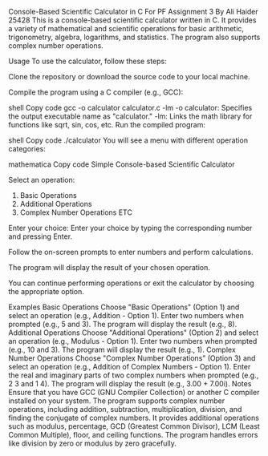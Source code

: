Console-Based Scientific Calculator in C For PF Assignment 3 By Ali Haider 25428
This is a console-based scientific calculator written in C. It provides a variety of mathematical and scientific operations for basic arithmetic, trigonometry, algebra, logarithms, and statistics. The program also supports complex number operations.

Usage
To use the calculator, follow these steps:

Clone the repository or download the source code to your local machine.

Compile the program using a C compiler (e.g., GCC):

shell
Copy code
gcc -o calculator calculator.c -lm
-o calculator: Specifies the output executable name as "calculator."
-lm: Links the math library for functions like sqrt, sin, cos, etc.
Run the compiled program:

shell
Copy code
./calculator
You will see a menu with different operation categories:

mathematica
Copy code
Simple Console-based Scientific Calculator

Select an operation:
1. Basic Operations
2. Additional Operations
3. Complex Number Operations
ETC

Enter your choice:
Enter your choice by typing the corresponding number and pressing Enter.

Follow the on-screen prompts to enter numbers and perform calculations.

The program will display the result of your chosen operation.

You can continue performing operations or exit the calculator by choosing the appropriate option.

Examples
Basic Operations
Choose "Basic Operations" (Option 1) and select an operation (e.g., Addition - Option 1).
Enter two numbers when prompted (e.g., 5 and 3).
The program will display the result (e.g., 8).
Additional Operations
Choose "Additional Operations" (Option 2) and select an operation (e.g., Modulus - Option 1).
Enter two numbers when prompted (e.g., 10 and 3).
The program will display the result (e.g., 1).
Complex Number Operations
Choose "Complex Number Operations" (Option 3) and select an operation (e.g., Addition of Complex Numbers - Option 1).
Enter the real and imaginary parts of two complex numbers when prompted (e.g., 2 3 and 1 4).
The program will display the result (e.g., 3.00 + 7.00i).
Notes
Ensure that you have GCC (GNU Compiler Collection) or another C compiler installed on your system.
The program supports complex number operations, including addition, subtraction, multiplication, division, and finding the conjugate of complex numbers.
It provides additional operations such as modulus, percentage, GCD (Greatest Common Divisor), LCM (Least Common Multiple), floor, and ceiling functions.
The program handles errors like division by zero or modulus by zero gracefully.

